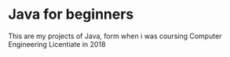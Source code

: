 # Java for beginners
This are my projects of Java, form when i was coursing Computer Engineering Licentiate in 2018
